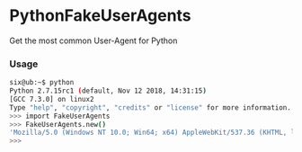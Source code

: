 # PythonFakeUserAgents
Get the most common User-Agent for Python

### Usage
```bash
six@ub:~$ python
Python 2.7.15rc1 (default, Nov 12 2018, 14:31:15) 
[GCC 7.3.0] on linux2
Type "help", "copyright", "credits" or "license" for more information.
>>> import FakeUserAgents
>>> FakeUserAgents.new()
'Mozilla/5.0 (Windows NT 10.0; Win64; x64) AppleWebKit/537.36 (KHTML, like Gecko) Chrome/39.0.2171.71 Safari/537.36 Edge/12.0'
>>> 
```
